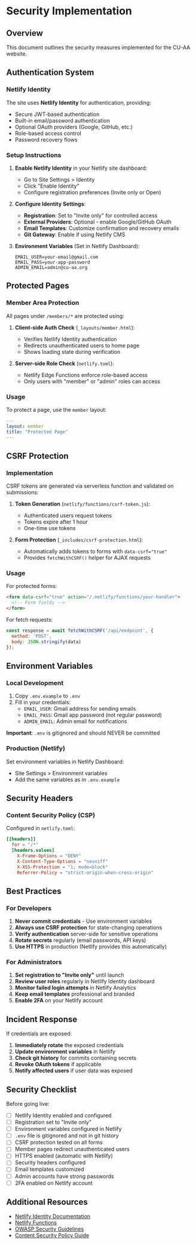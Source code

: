 # Security Implementation

## Overview

This document outlines the security measures implemented for the CU-AA website.

## Authentication System

### Netlify Identity
The site uses **Netlify Identity** for authentication, providing:
- Secure JWT-based authentication
- Built-in email/password authentication
- Optional OAuth providers (Google, GitHub, etc.)
- Role-based access control
- Password recovery flows

### Setup Instructions

1. **Enable Netlify Identity** in your Netlify site dashboard:
   - Go to Site Settings > Identity
   - Click "Enable Identity"
   - Configure registration preferences (Invite only or Open)

2. **Configure Identity Settings**:
   - **Registration**: Set to "Invite only" for controlled access
   - **External Providers**: Optional - enable Google/GitHub OAuth
   - **Email Templates**: Customize confirmation and recovery emails
   - **Git Gateway**: Enable if using Netlify CMS

3. **Environment Variables** (Set in Netlify Dashboard):
   ```
   EMAIL_USER=your-email@gmail.com
   EMAIL_PASS=your-app-password
   ADMIN_EMAIL=admin@cu-aa.org
   ```

## Protected Pages

### Member Area Protection
All pages under `/members/*` are protected using:

1. **Client-side Auth Check** (`_layouts/member.html`):
   - Verifies Netlify Identity authentication
   - Redirects unauthenticated users to home page
   - Shows loading state during verification

2. **Server-side Role Check** (`netlify.toml`):
   - Netlify Edge Functions enforce role-based access
   - Only users with "member" or "admin" roles can access

### Usage
To protect a page, use the `member` layout:
```yaml
---
layout: member
title: "Protected Page"
---
```

## CSRF Protection

### Implementation
CSRF tokens are generated via serverless function and validated on submissions:

1. **Token Generation** (`netlify/functions/csrf-token.js`):
   - Authenticated users request tokens
   - Tokens expire after 1 hour
   - One-time use tokens

2. **Form Protection** (`_includes/csrf-protection.html`):
   - Automatically adds tokens to forms with `data-csrf="true"`
   - Provides `fetchWithCSRF()` helper for AJAX requests

### Usage
For protected forms:
```html
<form data-csrf="true" action="/.netlify/functions/your-handler">
  <!-- Form fields -->
</form>
```

For fetch requests:
```javascript
const response = await fetchWithCSRF('/api/endpoint', {
  method: 'POST',
  body: JSON.stringify(data)
});
```

## Environment Variables

### Local Development
1. Copy `.env.example` to `.env`
2. Fill in your credentials:
   - `EMAIL_USER`: Gmail address for sending emails
   - `EMAIL_PASS`: Gmail app password (not regular password)
   - `ADMIN_EMAIL`: Admin email for notifications

**Important**: `.env` is gitignored and should NEVER be committed

### Production (Netlify)
Set environment variables in Netlify Dashboard:
- Site Settings > Environment variables
- Add the same variables as in `.env.example`

## Security Headers

### Content Security Policy (CSP)
Configured in `netlify.toml`:
```toml
[[headers]]
  for = "/*"
  [headers.values]
    X-Frame-Options = "DENY"
    X-Content-Type-Options = "nosniff"
    X-XSS-Protection = "1; mode=block"
    Referrer-Policy = "strict-origin-when-cross-origin"
```

## Best Practices

### For Developers
1. **Never commit credentials** - Use environment variables
2. **Always use CSRF protection** for state-changing operations
3. **Verify authentication** server-side for sensitive operations
4. **Rotate secrets** regularly (email passwords, API keys)
5. **Use HTTPS** in production (Netlify provides this automatically)

### For Administrators
1. **Set registration to "Invite only"** until launch
2. **Review user roles** regularly in Netlify Identity dashboard
3. **Monitor failed login attempts** in Netlify Analytics
4. **Keep email templates** professional and branded
5. **Enable 2FA** on your Netlify account

## Incident Response

If credentials are exposed:
1. **Immediately rotate** the exposed credentials
2. **Update environment variables** in Netlify
3. **Check git history** for commits containing secrets
4. **Revoke OAuth tokens** if applicable
5. **Notify affected users** if user data was exposed

## Security Checklist

Before going live:
- [ ] Netlify Identity enabled and configured
- [ ] Registration set to "Invite only"
- [ ] Environment variables configured in Netlify
- [ ] `.env` file is gitignored and not in git history
- [ ] CSRF protection tested on all forms
- [ ] Member pages redirect unauthenticated users
- [ ] HTTPS enabled (automatic with Netlify)
- [ ] Security headers configured
- [ ] Email templates customized
- [ ] Admin accounts have strong passwords
- [ ] 2FA enabled on Netlify account

## Additional Resources

- [Netlify Identity Documentation](https://docs.netlify.com/visitor-access/identity/)
- [Netlify Functions](https://docs.netlify.com/functions/overview/)
- [OWASP Security Guidelines](https://owasp.org/www-project-web-security-testing-guide/)
- [Content Security Policy Guide](https://content-security-policy.com/)
